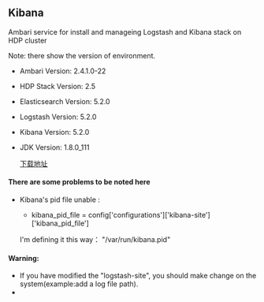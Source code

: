 ## Kibana

Ambari service for install and manageing Logstash and Kibana stack on HDP cluster

Note: there show the version of environment.

- Ambari Version: 2.4.1.0-22
- HDP Stack Version: 2.5
- Elasticsearch Version: 5.2.0
- Logstash Version: 5.2.0
- Kibana Version: 5.2.0
- JDK Version: 1.8.0_111

  [下载地址](https://www.elastic.co/downloads/past-releases)
#### There are some problems to be noted here

 
 * Kibana's pid file unable :

    - kibana_pid_file = config\['configurations']\['kibana-site']\['kibana_pid_file']

   I'm defining it this way： "/var/run/kibana.pid"
#### Warning:
- If you have modified the "logstash-site", you should make change on the system(example:add a log file path).
-
